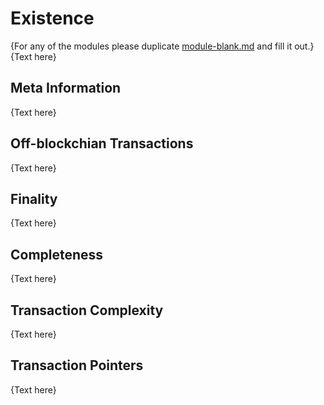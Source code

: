 # Existence

{For any of the modules please duplicate [module-blank.md](module-blank.md) and fill it out.}
{Text here}


## Meta Information
{Text here}

## Off-blockchian Transactions
{Text here}

## Finality
{Text here}

## Completeness
{Text here}

## Transaction Complexity
{Text here}

## Transaction Pointers
{Text here}



